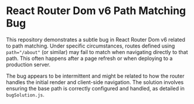 # React Router Dom v6 Path Matching Bug

This repository demonstrates a subtle bug in React Router Dom v6 related to path matching.  Under specific circumstances, routes defined using `path="/about"` (or similar) may fail to match when navigating directly to that path. This often happens after a page refresh or when deploying to a production server.

The bug appears to be intermittent and might be related to how the router handles the initial render and client-side navigation.  The solution involves ensuring the base path is correctly configured and handled, as detailed in `bugSolution.js`.